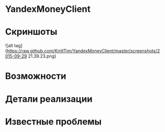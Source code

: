 # YandexMoneyClient

# Скриншоты
![alt tag](https://raw.github.com/KirillTim/YandexMoneyClient/master/screenshots/2015-09-29 21.39.23.png)
# Возможности

# Детали реализации

# Известные проблемы
